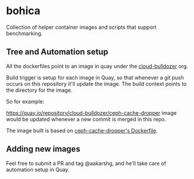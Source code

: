 # bohica
Collection of helper container images and scripts that support benchmarking.

## Tree and Automation setup

All the dockerfiles point to an image in quay under the [cloud-bulldozer](https://quay.io/organization/cloud-bulldozer?tab=repos) org.

Build trigger is setup for each image in Quay, so that whenever a git push occurs on this repository it'll update the image.
The build context points to the directory for the image.

So for example:

https://quay.io/repository/cloud-bulldozer/ceph-cache-dropper image would be updated whenever a new commit is merged in this repo.

The image built is based on [ceph-cache-dropper's Dockerfile](ceph-cache-dropper/Dockerfile).


## Adding new images

Feel free to submit a PR and tag @aakarshg, and he'll take care of automation setup in Quay.
